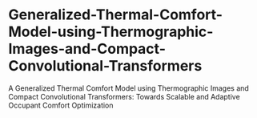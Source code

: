 # Generalized-Thermal-Comfort-Model-using-Thermographic-Images-and-Compact-Convolutional-Transformers
A Generalized Thermal Comfort Model using Thermographic Images and Compact Convolutional Transformers: Towards Scalable and Adaptive Occupant Comfort Optimization
